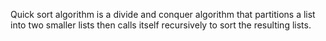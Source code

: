 Quick sort algorithm is a divide and conquer algorithm that partitions a list into two smaller lists then calls itself recursively to sort the resulting lists.